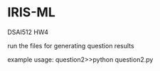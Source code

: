 # IRIS-ML
DSAI512 HW4

run the files for generating question results

example usage:
question2>>python question2.py
